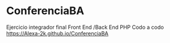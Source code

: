 # ConferenciaBA <br>
Ejercicio integrador final Front End /Back End PHP Codo a codo <br>
https://Alexa-2k.github.io/ConferenciaBA

